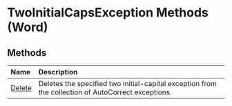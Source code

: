 
# TwoInitialCapsException Methods (Word)

## Methods



|**Name**|**Description**|
|:-----|:-----|
|[Delete](cfeb1634-1d8a-51c9-75bc-0a7864c802e1.md)|Deletes the specified two initial-capital exception from the collection of AutoCorrect exceptions.|
